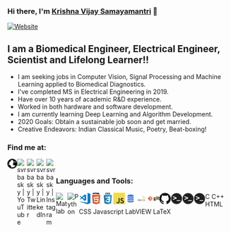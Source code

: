 ### Hi there, I'm [Krishna Vijay Samayamantri][website] 👋

[![Website](https://img.shields.io/badge/Krishna%20Vijay%20Samayamantri-Biomedical%20Engineer-brightgreen)](https://krishnavijaysamayamantri.com/)


## I am a Biomedical Engineer, Electrical Engineer, Scientist and Lifelong Learner!!
- I am seeking jobs in Computer Vision, Signal Processing and Machine Learning applied to Biomedical Diagnostics.
- I've completed MS in Electrical Engineering in 2019.
- Have over 10 years of academic R&D experience.
- Worked in both hardware and software development.
- I am currently learning Deep Learning and Algorithm Development.
- 2020 Goals: Obtain a sustainable job soon and get married.
- Creative Endeavors: Indian Classical Music, Poetry, Beat-boxing!

### Find me at:
[<img align="left" alt="krishnavijaysamayamantri.com" width="22px" src="https://raw.githubusercontent.com/iconic/open-iconic/master/svg/globe.svg" />][website]
[<img align="left" alt="svrbasky | YouTube" width="22px" src="https://cdn.jsdelivr.net/npm/simple-icons@v3/icons/youtube.svg" />][youtube]
[<img align="left" alt="svrbasky | Twitter" width="22px" src="https://cdn.jsdelivr.net/npm/simple-icons@v3/icons/twitter.svg" />][twitter]
[<img align="left" alt="svrbasky | LinkedIn" width="22px" src="https://cdn.jsdelivr.net/npm/simple-icons@v3/icons/linkedin.svg" />][linkedin]
[<img align="left" alt="svrbasky | Instagram" width="22px" src="https://cdn.jsdelivr.net/npm/simple-icons@v3/icons/instagram.svg" />][instagram]


<br/>

### Languages and Tools:

<img align="left" alt="Matlab" width="26px" src="https://upload.wikimedia.org/wikipedia/commons/2/21/Matlab_Logo.png" />
<img align="left" alt="Python" width="26px" src="https://upload.wikimedia.org/wikipedia/commons/0/0a/Python.svg" />

<img align="left" alt="Visual Studio Code" width="26px" src="https://raw.githubusercontent.com/github/explore/80688e429a7d4ef2fca1e82350fe8e3517d3494d/topics/visual-studio-code/visual-studio-code.png" />
<img align="left" alt="HTML5" width="26px" src="https://raw.githubusercontent.com/github/explore/80688e429a7d4ef2fca1e82350fe8e3517d3494d/topics/html/html.png" />
<img align="left" alt="CSS3" width="26px" src="https://raw.githubusercontent.com/github/explore/80688e429a7d4ef2fca1e82350fe8e3517d3494d/topics/css/css.png" />
<img align="left" alt="JavaScript" width="26px" src="https://raw.githubusercontent.com/github/explore/80688e429a7d4ef2fca1e82350fe8e3517d3494d/topics/javascript/javascript.png" />
<img align="left" alt="SQL" width="26px" src="https://raw.githubusercontent.com/github/explore/80688e429a7d4ef2fca1e82350fe8e3517d3494d/topics/sql/sql.png" />
<img align="left" alt="MySQL" width="26px" src="https://raw.githubusercontent.com/github/explore/80688e429a7d4ef2fca1e82350fe8e3517d3494d/topics/mysql/mysql.png" />
<img align="left" alt="Git" width="26px" src="https://raw.githubusercontent.com/github/explore/80688e429a7d4ef2fca1e82350fe8e3517d3494d/topics/git/git.png" />
<img align="left" alt="GitHub" width="26px" src="https://raw.githubusercontent.com/github/explore/78df643247d429f6cc873026c0622819ad797942/topics/github/github.png" />
<img align="left" alt="Terminal" width="26px" src="https://raw.githubusercontent.com/github/explore/80688e429a7d4ef2fca1e82350fe8e3517d3494d/topics/terminal/terminal.png" />

<img align="left" alt="Terminal" width="26px" src="https://raw.githubusercontent.com/github/explore/80688e429a7d4ef2fca1e82350fe8e3517d3494d/topics/terminal/terminal.png" />
<img align="left" alt="Terminal" width="26px" src="https://raw.githubusercontent.com/github/explore/80688e429a7d4ef2fca1e82350fe8e3517d3494d/topics/terminal/terminal.png" />


C
C++
HTML
CSS
Javascript
LabVIEW
LaTeX

<br/>
<br/>



[website]: https://krishnavijaysamayamantri.com/
[twitter]: https://twitter.com/svrbasky
[youtube]: https://www.youtube.com/user/Basky008

[instagram]: https://instagram.com/svrbasky
[linkedin]: https://www.linkedin.com/in/svrkrishnavijay/
